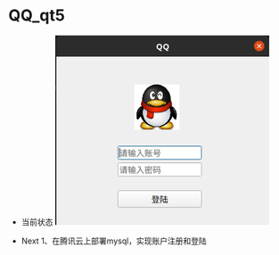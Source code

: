 # QQ_qt5
- 当前状态
![登陆界面](https://github.com/realjc/QQ_qt5/blob/main/doc/login.png)

- Next
1、在腾讯云上部署mysql，实现账户注册和登陆
